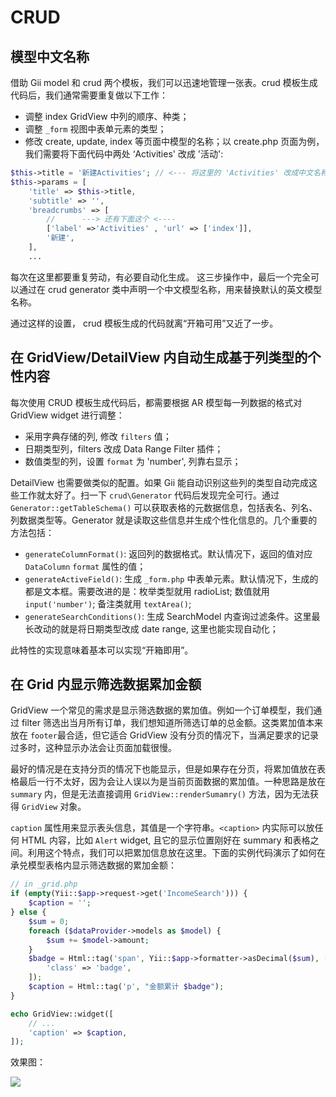 # CRUD

## 模型中文名称

借助 Gii model 和 crud 两个模板，我们可以迅速地管理一张表。crud 模板生成代码后，我们通常需要重复做以下工作：

- 调整 index GridView 中列的顺序、种类；
- 调整 `_form` 视图中表单元素的类型；
- 修改 create, update, index 等页面中模型的名称；以 create.php 页面为例，我们需要将下面代码中两处 ‘Activities' 改成 '活动':

```php
$this->title = '新建Activities'; // <--- 将这里的 'Activities' 改成中文名称；
$this->params = [
    'title' => $this->title,
    'subtitle' => '',
    'breadcrumbs' => [
        //      ---> 还有下面这个 <----
        ['label' =>'Activities' , 'url' => ['index']],
        '新建',
    ],
    ...
```

每次在这里都要重复劳动，有必要自动化生成。 这三步操作中，最后一个完全可以通过在 crud generator 类中声明一个中文模型名称，用来替换默认的英文模型名称。

通过这样的设置， crud 模板生成的代码就离“开箱可用”又近了一步。

## 在 GridView/DetailView 内自动生成基于列类型的个性内容

每次使用 CRUD 模板生成代码后，都需要根据 AR 模型每一列数据的格式对 GridView widget 进行调整：

- 采用字典存储的列, 修改 `filters` 值；
- 日期类型列，filters 改成 Data Range Filter 插件；
- 数值类型的列，设置 `format` 为 'number', 列靠右显示；

DetailView 也需要做类似的配置。如果 Gii 能自动识别这些列的类型自动完成这些工作就太好了。扫一下 `crud\Generator` 代码后发现完全可行。通过 `Generator::getTableSchema()` 可以获取表格的元数据信息，包括表名、列名、列数据类型等。Generator 就是读取这些信息并生成个性化信息的。几个重要的方法包括：

- `generateColumnFormat()`: 返回列的数据格式。默认情况下，返回的值对应 `DataColumn` `format` 属性的值；
- `generateActiveField()`: 生成 `_form.php` 中表单元素。默认情况下，生成的都是文本框。需要改进的是：枚举类型就用 radioList; 数值就用 `input('number')`; 备注类就用 `textArea()`;
- `generateSearchConditions()`: 生成 SearchModel 内查询过滤条件。这里最长改动的就是将日期类型改成 date range, 这里也能实现自动化；

此特性的实现意味着基本可以实现“开箱即用”。

## 在 Grid 内显示筛选数据累加金额

GridView 一个常见的需求是显示筛选数据的累加值。例如一个订单模型，我们通过 filter 筛选出当月所有订单，我们想知道所筛选订单的总金额。这类累加值本来放在 `footer`最合适，但它适合 GridView 没有分页的情况下，当满足要求的记录过多时，这种显示办法会让页面加载很慢。

最好的情况是在支持分页的情况下也能显示，但是如果存在分页，将累加值放在表格最后一行不太好，因为会让人误以为是当前页面数据的累加值。一种思路是放在 `summary` 内，但是无法直接调用 `GridView::renderSumamry()` 方法，因为无法获得 `GridView` 对象。

`caption` 属性用来显示表头信息，其值是一个字符串。`<caption>` 内实际可以放任何 HTML 内容，比如 `Alert` widget, 且它的显示位置刚好在 summary 和表格之间。利用这个特点，我们可以把累加信息放在这里。下面的实例代码演示了如何在承兑模型表格内显示筛选数据的累加金额：

```php
// in _grid.php
if (empty(Yii::$app->request->get('IncomeSearch'))) {
    $caption = '';
} else {
    $sum = 0;
    foreach ($dataProvider->models as $model) {
        $sum += $model->amount;
    }
    $badge = Html::tag('span', Yii::$app->formatter->asDecimal($sum), [
        'class' => 'badge',
    ]);
    $caption = Html::tag('p', "金额累计 $badge");
}

echo GridView::widget([
    // ...
    'caption' => $caption,
]);
```
效果图：

![](images/grid-caption-sum.png)
